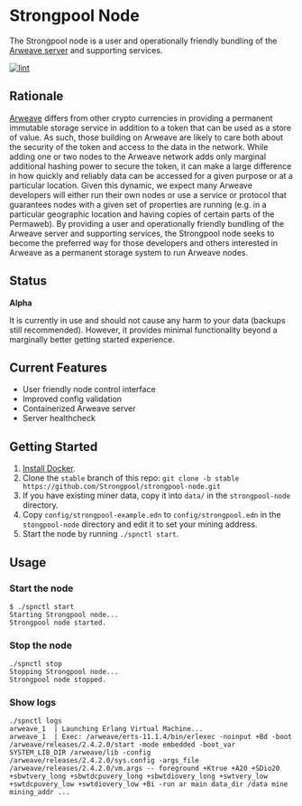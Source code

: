 # Strongpool Node

The Strongpool node is a user and operationally friendly bundling of the
[Arweave server](https://github.com/ArweaveTeam/arweave) and supporting
services.

[![lint](https://github.com/Strongpool/strongpool-node/actions/workflows/lint.yml/badge.svg)](https://github.com/Strongpool/strongpool-node/actions/workflows/lint.yml)

## Rationale

[Arweave](https://www.arweave.org/) differs from other crypto currencies in
providing a permanent immutable storage service in addition to a token that can
be used as a store of value. As such, those building on Arweave are likely to
care both about the security of the token and access to the data in the network.
While adding one or two nodes to the Arweave network adds only marginal
additional hashing power to secure the token, it can make a large difference in
how quickly and reliably data can be accessed for a given purpose or at a
particular location. Given this dynamic, we expect many Arweave developers will
either run their own nodes or use a service or protocol that guarantees nodes
with a given set of properties are running (e.g. in a particular geographic
location and having copies of certain parts of the Permaweb). By providing a
user and operationally friendly bundling of the Arweave server and supporting
services, the Strongpool node seeks to become the preferred way for those
developers and others interested in Arweave as a permanent storage system to run
Arweave nodes.

## Status

**Alpha**

It is currently in use and should not cause any harm to your data (backups still
recommended). However, it provides minimal functionality beyond a marginally
better getting started experience.

## Current Features

- User friendly node control interface
- Improved config validation
- Containerized Arweave server
- Server healthcheck

## Getting Started

1. [Install Docker](https://docs.docker.com/engine/install/).
2. Clone the `stable` branch of this repo: `git clone -b stable https://github.com/Strongpool/strongpool-node.git`
3. If you have existing miner data, copy it into `data/` in the `strongpool-node` directory.
4. Copy `config/strongpool-example.edn` to `config/strongpool.edn` in the `stongpool-node` directory and edit it to set your mining address.
5. Start the node by running `./spnctl start`.

## Usage

### Start the node

```
$ ./spnctl start
Starting Strongpool node...
Strongpool node started.
```

### Stop the node

```
./spnctl stop
Stopping Strongpool node...
Strongpool node stopped.
```

### Show logs

```
./spnctl logs
arweave_1  | Launching Erlang Virtual Machine...
arweave_1  | Exec: /arweave/erts-11.1.4/bin/erlexec -noinput +Bd -boot /arweave/releases/2.4.2.0/start -mode embedded -boot_var SYSTEM_LIB_DIR /arweave/lib -config /arweave/releases/2.4.2.0/sys.config -args_file /arweave/releases/2.4.2.0/vm.args -- foreground +Ktrue +A20 +SDio20 +sbwtvery_long +sbwtdcpuvery_long +sbwtdiovery_long +swtvery_low +swtdcpuvery_low +swtdiovery_low +Bi -run ar main data_dir /data mine mining_addr ...
```
